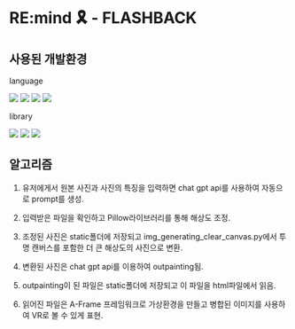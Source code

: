 # RE:mind 🎗️ - FLASHBACK

## 사용된 개발환경
language

<img src="https://img.shields.io/badge/Python-3776AB?style=flat-square&logo=python&logoColor=white"/>
<img src="https://img.shields.io/badge/Javascript-F7DF1E?style=flat-square&logo=javascript&logoColor=black"/>
<img src="https://img.shields.io/badge/HTML-E34F26?style=flat-square&logo=html5&logoColor=white"/>
<img src="https://img.shields.io/badge/CSS-3776AB?style=flat-square&logo=css3&logoColor=white"/>

library

<img src="https://img.shields.io/badge/Flask-3776AB?style=flat-square&logo=flask&logoColor=white"/>
<img src="https://img.shields.io/badge/Aframe.js-EF2D5E?style=flat-square&logo=aframe&logoColor=white"/>
<img src="https://img.shields.io/badge/Open_ai-412991?style=flat-square&logo=openai&logoColor=white"/>

## 알고리즘
1. 유저에게서 원본 사진과 사진의 특징을 입력하면 chat gpt api를  사용하여 자동으로 prompt를 생성.

2. 입력받은 파일을 확인하고 Pillow라이브러리를 통해 해상도 조정.

3. 조정된 사진은 static폴더에 저장되고 img_generating_clear_canvas.py에서 투명 캔버스를 포함한 더 큰 해상도의 사진으로 변환.

4. 변환된 사진은 chat gpt api를 이용하여 outpainting됨.

5. outpainting이 된 파일은 static폴더에 저장되고 이 파일을 html파일에서 읽음.

6. 읽어진 파일은 A-Frame 프레임워크로 가상환경을 만들고 병합된 이미지를 사용하여 VR로 볼 수 있게 표현.
